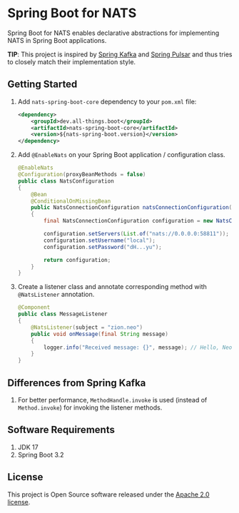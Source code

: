 # Spring Boot for NATS

Spring Boot for NATS enables declarative abstractions for implementing NATS in Spring Boot applications.

**TIP**: This project is inspired by [Spring Kafka](https://github.com/spring-projects/spring-kafka) and
[Spring Pulsar](https://github.com/spring-projects/spring-pulsar) and thus tries to closely match their implementation style.

## Getting Started

1. Add `nats-spring-boot-core` dependency to your `pom.xml` file:

    ```xml
    <dependency>
	    <groupId>dev.all-things.boot</groupId>
	    <artifactId>nats-spring-boot-core</artifactId>
	    <version>${nats-spring-boot.version}</version>
    </dependency>
    ```

2. Add `@EnableNats` on your Spring Boot application / configuration class.

    ```java
    @EnableNats
    @Configuration(proxyBeanMethods = false)
    public class NatsConfiguration
    {
        @Bean
        @ConditionalOnMissingBean
        public NatsConnectionConfiguration natsConnectionConfiguration()
        {
            final NatsConnectionConfiguration configuration = new NatsConnectionConfiguration();
    
            configuration.setServers(List.of("nats://0.0.0.0:58811"));
            configuration.setUsername("local");
            configuration.setPassword("dH...yu");
    
            return configuration;
        }
    }
   ```

3. Create a listener class and annotate corresponding method with `@NatsListener` annotation.

    ```java
    @Component
    public class MessageListener
    {
        @NatsListener(subject = "zion.neo")
        public void onMessage(final String message)
        {
            logger.info("Received message: {}", message); // Hello, Neo
        }
    }
    ```

## Differences from Spring Kafka

1. For better performance, `MethodHandle.invoke` is used (instead of `Method.invoke`) for invoking the listener methods.

## Software Requirements

1. JDK 17
2. Spring Boot 3.2 

## License

This project is Open Source software released under the [Apache 2.0 license](https://www.apache.org/licenses/LICENSE-2.0.html).
